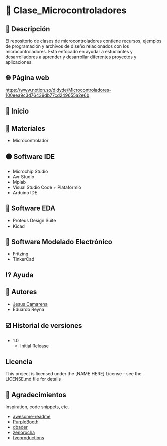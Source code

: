 # :closed_book: Clase_Microcontroladores

## :large_blue_diamond: Descripción
El repositorio de clases de microcontroladores contiene recursos, ejemplos de programación y archivos de diseño relacionados con los microcontroladores. Está enfocado en ayudar a estudiantes y desarrolladores a aprender y desarrollar diferentes proyectos y aplicaciones.

## :globe_with_meridians: Página web
https://www.notion.so/didyde/Microcontroladores-100eea9c3d76439db77cd249655a2e6b

## :large_orange_diamond: Inicio

## :electric_plug: Materiales
* Microcontrolador

## :black_circle: Software IDE
* Microchip Studio
* Avr Studio
* Mplab
* Visual Studio Code + Plataformio
* Arduino IDE

## :large_blue_circle: Software EDA
* Proteus Design Suite
* Kicad

## :red_circle: Software Modelado Electrónico
* Fritzing
* TinkerCad

## :interrobang: Ayuda

## :busts_in_silhouette: Autores
* [Jesus Camarena](https://www.notion.so/didyde/Profesor-universitario-Dise-ador-de-hardware-para-sistemas-embebidos-81703493db3c44c4a75b49b2d536ea19)
* Eduardo Reyna

## :ballot_box_with_check: Historial de versiones
* 1.0
    * Initial Release

## Licencia

This project is licensed under the [NAME HERE] License - see the LICENSE.md file for details

## :speech_balloon: Agradecimientos

Inspiration, code snippets, etc.
* [awesome-readme](https://github.com/matiassingers/awesome-readme)
* [PurpleBooth](https://gist.github.com/PurpleBooth/109311bb0361f32d87a2)
* [dbader](https://github.com/dbader/readme-template)
* [zenorocha](https://gist.github.com/zenorocha/4526327)
* [fvcproductions](https://gist.github.com/fvcproductions/1bfc2d4aecb01a834b46)
